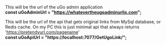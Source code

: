 This will be the url of the uGo admin application
<br>
**const uGoAdminUrl = "https://whatevertheugoadminurlis.com";**

This will be the url of the api that gets original links from MySql database, or Redis cache.
On my PC this is just minimal api that always returns 'https://pretendyurl.com/pagename'
<br>
**const uGoApiUrl = "https://localhost:7077/GetUgoLink/";**
